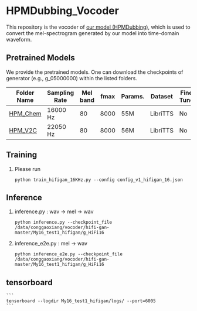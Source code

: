 # HPMDubbing_Vocoder
This repository is the vocoder of [our model (HPMDubbing)](https://github.com/GalaxyCong/HPMDubbing), which is used to convert the mel-spectrogram generated by our model into time-domain waveform. 


## Pretrained Models
We provide the pretrained models. 
One can download the checkpoints of generator (e.g., g_05000000) within the listed folders.


|Folder Name|Sampling Rate|Mel band|fmax|Params.|Dataset|Fine-Tuned|
|------|---|---|---|---|------|---|
|[HPM_Chem](https://drive.google.com/file/d/1MIIAHpePjB4tndkERW1rx0AVKiAKMo2K/view?usp=sharing)|16000 Hz|80|8000|55M|LibriTTS|No|
|[HPM_V2C]()|22050 Hz|80|8000|56M|LibriTTS|No|


## Training
1. Please run
    ```
    python train_hifigan_16KHz.py --config config_v1_hifigan_16.json
    ```
    
## Inference
1. inference.py : wav -> mel -> wav
    ```
    python inference.py --checkpoint_file /data/conggaoxiang/vocoder/hifi-gan-master/My16_test1_hifigan/g_HiFi16
    ```
2. inference_e2e.py :  mel -> wav
    ```
    python inference_e2e.py --checkpoint_file /data/conggaoxiang/vocoder/hifi-gan-master/My16_test1_hifigan/g_HiFi16
    ```
    

## tensorboard
    ```
    tensorboard --logdir My16_test1_hifigan/logs/ --port=6005
    ```
